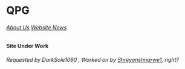 # QPG
###### [About Us](https://qpgstudios.github.io/aboutus) [Website News](https://qpgstudios.github.io/webnews)


#### Site Under Work

###### Requested by DarkSole1090 , Worked on by [Shreyanshnarwe1](https://github.com/Shreyanshnarwe1), right?
